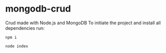 # mongodb-crud
Crud made with Node.js and MongoDB
To initiate the project and install all dependencies run:

``` npm i ```

``` node index ```
